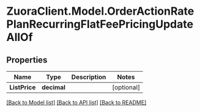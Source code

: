 # ZuoraClient.Model.OrderActionRatePlanRecurringFlatFeePricingUpdateAllOf

## Properties

Name | Type | Description | Notes
------------ | ------------- | ------------- | -------------
**ListPrice** | **decimal** |  | [optional] 

[[Back to Model list]](../README.md#documentation-for-models) [[Back to API list]](../README.md#documentation-for-api-endpoints) [[Back to README]](../README.md)

